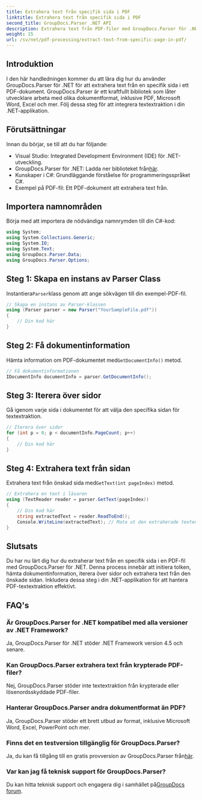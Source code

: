 ```yaml
---
title: Extrahera text från specifik sida i PDF
linktitle: Extrahera text från specifik sida i PDF
second_title: GroupDocs.Parser .NET API
description: Extrahera text från PDF-filer med GroupDocs.Parser för .NET. Hämta enkelt specifikt sidinnehåll med detta kraftfulla bibliotek.
weight: 15
url: /sv/net/pdf-processing/extract-text-from-specific-page-in-pdf/
---
```

## Introduktion
I den här handledningen kommer du att lära dig hur du använder GroupDocs.Parser för .NET för att extrahera text från en specifik sida i ett PDF-dokument. GroupDocs.Parser är ett kraftfullt bibliotek som låter utvecklare arbeta med olika dokumentformat, inklusive PDF, Microsoft Word, Excel och mer. Följ dessa steg för att integrera textextraktion i din .NET-applikation.
## Förutsättningar
Innan du börjar, se till att du har följande:
- Visual Studio: Integrated Development Environment (IDE) för .NET-utveckling.
-  GroupDocs.Parser för .NET: Ladda ner biblioteket från[här](https://releases.groupdocs.com/parser/net/).
- Kunskaper i C#: Grundläggande förståelse för programmeringsspråket C#.
- Exempel på PDF-fil: Ett PDF-dokument att extrahera text från.

## Importera namnområden
Börja med att importera de nödvändiga namnrymden till din C#-kod:
```csharp
using System;
using System.Collections.Generic;
using System.IO;
using System.Text;
using GroupDocs.Parser.Data;
using GroupDocs.Parser.Options;
```
## Steg 1: Skapa en instans av Parser Class
 Instantiera`Parser`klass genom att ange sökvägen till din exempel-PDF-fil.
```csharp
// Skapa en instans av Parser-klassen
using (Parser parser = new Parser("YourSampleFile.pdf"))
{
    // Din kod här
}
```
## Steg 2: Få dokumentinformation
 Hämta information om PDF-dokumentet med`GetDocumentInfo()` metod.
```csharp
// Få dokumentinformationen
IDocumentInfo documentInfo = parser.GetDocumentInfo();
```
## Steg 3: Iterera över sidor
Gå igenom varje sida i dokumentet för att välja den specifika sidan för textextraktion.
```csharp
// Iterera över sidor
for (int p = 0; p < documentInfo.PageCount; p++)
{
    // Din kod här
}
```
## Steg 4: Extrahera text från sidan
 Extrahera text från önskad sida med`GetText(int pageIndex)` metod.
```csharp
// Extrahera en text i läsaren
using (TextReader reader = parser.GetText(pageIndex))
{
    // Din kod här
    string extractedText = reader.ReadToEnd();
    Console.WriteLine(extractedText); // Mata ut den extraherade texten
}
```

## Slutsats
Du har nu lärt dig hur du extraherar text från en specifik sida i en PDF-fil med GroupDocs.Parser för .NET. Denna process innebär att initiera tolken, hämta dokumentinformation, iterera över sidor och extrahera text från den önskade sidan. Inkludera dessa steg i din .NET-applikation för att hantera PDF-textextraktion effektivt.

## FAQ's
### Är GroupDocs.Parser for .NET kompatibel med alla versioner av .NET Framework?
Ja, GroupDocs.Parser för .NET stöder .NET Framework version 4.5 och senare.
### Kan GroupDocs.Parser extrahera text från krypterade PDF-filer?
Nej, GroupDocs.Parser stöder inte textextraktion från krypterade eller lösenordsskyddade PDF-filer.
### Hanterar GroupDocs.Parser andra dokumentformat än PDF?
Ja, GroupDocs.Parser stöder ett brett utbud av format, inklusive Microsoft Word, Excel, PowerPoint och mer.
### Finns det en testversion tillgänglig för GroupDocs.Parser?
 Ja, du kan få tillgång till en gratis provversion av GroupDocs.Parser från[här](https://releases.groupdocs.com/).
### Var kan jag få teknisk support för GroupDocs.Parser?
 Du kan hitta teknisk support och engagera dig i samhället på[GroupDocs forum](https://forum.groupdocs.com/c/parser/17).